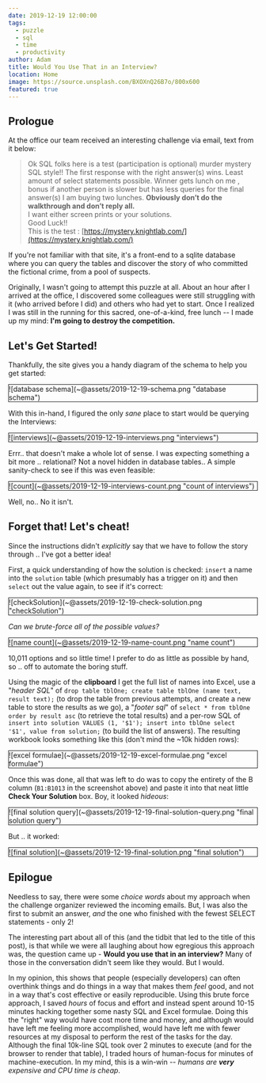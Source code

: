 ```yaml
---
date: 2019-12-19 12:00:00
tags:
  - puzzle
  - sql
  - time
  - productivity
author: Adam
title: Would You Use That in an Interview?
location: Home
image: https://source.unsplash.com/BXOXnQ26B7o/800x600
featured: true
---
```


## Prologue

At the office our team received an interesting challenge via email, text from it below:

>Ok SQL folks here is a test (participation is optional) murder mystery SQL style!! The first response with the right answer(s) wins. Least amount of select statements possible.  Winner gets lunch on me , bonus if another person is slower but has less queries for the final answer(s) I am buying two lunches. **Obviously don’t do the walkthrough and don’t reply all.**  
>I want either screen prints or your solutions.  
>Good Luck!!  
>This is the test :  [https://mystery.knightlab.com/](https://mystery.knightlab.com/)  

If you're not familiar with that site, it's a front-end to a sqlite database where you can query the tables and discover the story of who committed the fictional crime, from a pool of suspects.

Originally, I wasn't going to attempt this puzzle at all. About an hour after I arrived at the office, I discovered some colleagues were still struggling with it (who arrived before I did) and others who had yet to start. Once I realized I was still in the running for this sacred, one-of-a-kind, free lunch -- I made up my mind: **I'm going to destroy the competition.**

## Let's Get Started!

Thankfully, the site gives you a handy diagram of the schema to help you get started:
<div style="border-style:solid;border-width:1px;">![database schema](~@assets/2019-12-19-schema.png "database schema")</div>

With this in-hand, I figured the only *sane* place to start would be querying the Interviews:
<div style="border-style:solid;border-width:1px;">![interviews](~@assets/2019-12-19-interviews.png "interviews")</div>

Errr.. that doesn't make a whole lot of sense. I was expecting something a bit more .. relational? Not a novel hidden in database tables.. A simple sanity-check to see if this was even feasible:
<div style="border-style:solid;border-width:1px;">![count](~@assets/2019-12-19-interviews-count.png "count of interviews")</div>

Well, no.. No it isn't.

## Forget that! Let's cheat!

Since the instructions didn't *explicitly* say that we have to follow the story through .. I've got a better idea!

First, a quick understanding of how the solution is checked: `insert` a name into the `solution` table (which presumably has a trigger on it) and then `select` out the value again, to see if it's correct:
<div style="border-style:solid;border-width:1px;">![checkSolution](~@assets/2019-12-19-check-solution.png "checkSolution")</div>

*Can we brute-force all of the possible values?*
<div style="border-style:solid;border-width:1px;">![name count](~@assets/2019-12-19-name-count.png "name count")</div>

10,011 options and so little time! I prefer to do as little as possible by hand, so .. off to automate the boring stuff.

Using the magic of the **clipboard** I get the full list of names into Excel, use a "*header SQL*" of `drop table tblOne; create table tblOne (name text, result text);` (to drop the table from previous attempts, and create a new table to store the results as we go), a "*footer sql*" of `select * from tblOne order by result asc` (to retrieve the total results) and a per-row SQL of `insert into solution VALUES (1, '$1'); insert into tblOne select  '$1', value from solution;` (to build the list of answers). The resulting workbook looks something like this (don't mind the ~10k hidden rows):
<div style="border-style:solid;border-width:1px;">![excel formulae](~@assets/2019-12-19-excel-formulae.png "excel formulae")</div>

Once this was done, all that was left to do was to copy the entirety of the B column (`B1:B1013` in the screenshot above) and paste it into that neat little **Check Your Solution** box. Boy, it looked *hideous*:
<div style="border-style:solid;border-width:1px;">![final solution query](~@assets/2019-12-19-final-solution-query.png "final solution query")</div>

But .. it worked:
<div style="border-style:solid;border-width:1px;">![final solution](~@assets/2019-12-19-final-solution.png "final solution")</div>

<SimpleNewsletter/>

## Epilogue

Needless to say, there were some *choice words* about my approach when the challenge organizer reviewed the incoming emails. But, I was also the first to submit an answer, *and* the one who finished with the fewest SELECT statements - only 2!

The interesting part about all of this (and the tidbit that led to the title of this post), is that while we were all laughing about how egregious this approach was, the question came up - **Would you use that in an interview?** Many of those in the conversation didn't seem like they would. But I would.

In my opinion, this shows that people (especially developers) can often overthink things and do things in a way that makes them *feel* good, and not in a way that's cost effective or easily reproducible. Using this brute force approach, I saved *hours* of focus and effort and instead spent around 10-15 minutes hacking together some nasty SQL and Excel formulae. Doing this the "right" way would have cost more time and money, and although would have left me feeling more accomplished, would have left me with fewer resources at my disposal to perform the rest of the tasks for the day. Although the final 10k-line SQL took over 2 minutes to execute (and for the browser to render that table), I traded hours of human-focus for minutes of machine-execution. In my mind, this is a win-win -- *humans are **very** expensive and CPU time is cheap*.